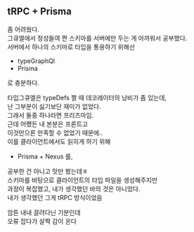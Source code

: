 ## tRPC + Prisma

좀 어려웠다.  
그큐엘에서 정성들여 짠 스키마를 서버에만 두는 게 아까워서 공부했다.  
서버에서 하나의 스키마로 타입을 통용하기 위해선  
- typeGraphQl 
- Prisma  

로 충분하다.  

타입그큐엘은 typeDefs 짤 때 데코레이터의 낭비가 좀 있는데,  
난 그부분이 싫기보단 재미가 없었다.  
그래서 둘중 하나라면 프리즈마임.  
근데 어쨌든 내 본분은 프론트고  
이것만으론 만족할 수 없었기 때문에..  
이를 클라이언트에서도 읽히게 하기 위해  
- Prisma + Nexus 를,  

공부한 건 아니고 맛만 봤는데ㅎ  
스키마를 바탕으로 클라이언트의 타입 파일을 생성해주지만  
과정이 복잡했고, 내가 생각했던 바의 것은 아니었다.  
내가 생각했던 그게 tRPC 방식이었음  

암튼 내내 끌려다닌 기분인데  
오류 잡다가 살짝 감이 온다  